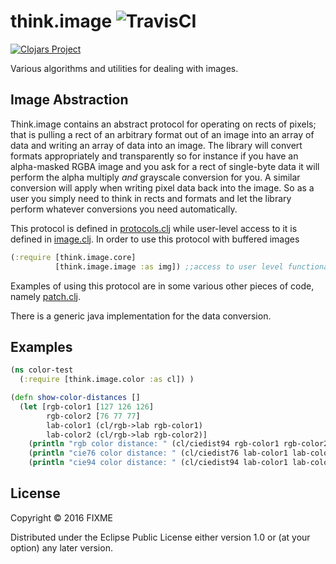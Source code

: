 # think.image ![TravisCI](https://api.travis-ci.org/thinktopic/think.image.svg?branch=master) 
[![Clojars Project](https://clojars.org/thinktopic/think.image/latest-version.svg)](https://clojars.org/thinktopic/think.image)

Various algorithms and utilities for dealing with images.

## Image Abstraction

Think.image contains an abstract protocol for operating on rects of pixels; that is pulling a rect of an arbitrary format
out of an image into an array of data and writing an array of data into an image.  The library will convert formats appropriately
and transparently so for instance if you have an alpha-masked RGBA image and you ask for a rect of single-byte data it will
perform the alpha multiply *and* grayscale conversion for you.  A similar conversion will apply when writing pixel data
back into the image.  So as a user you simply need to think in rects and formats and let the library perform whatever
conversions you need automatically.

This protocol is defined in [protocols.clj](src/think/image/protocols.clj) while user-level access to it is defined
in [image.clj](src/think/image/image.clj).  In order to use this protocol with buffered images
```clojure
(:require [think.image.core]
          [think.image.image :as img]) ;;access to user level functionality.
```



Examples of using this protocol are in some various other pieces of code, namely [patch.clj](src/think/image/patch.clj).

There is a generic java implementation for the data conversion.

## Examples

```clojure
(ns color-test
  (:require [think.image.color :as cl]) )

(defn show-color-distances []
  (let [rgb-color1 [127 126 126]
        rgb-color2 [76 77 77]
        lab-color1 (cl/rgb->lab rgb-color1)
        lab-color2 (cl/rgb->lab rgb-color2)]
    (println "rgb color distance: " (cl/ciedist94 rgb-color1 rgb-color2))
    (println "cie76 color distance: " (cl/ciedist76 lab-color1 lab-color2))
    (println "cie94 color distance: " (cl/ciedist94 lab-color1 lab-color2))))
```

## License

Copyright © 2016 FIXME

Distributed under the Eclipse Public License either version 1.0 or (at
your option) any later version.
